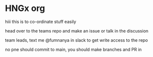 # HNGx org

hiii this is to co-ordinate stuff easily

head over to the teams repo and make an issue or talk in the discussion

team leads, text me @fumnanya in slack to get write access to the repo

no pne should commit to main, you should make branches and PR in
